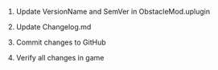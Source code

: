 1. Update VersionName and SemVer in ObstacleMod.uplugin

3. Update Changelog.md

4. Commit changes to GitHub

5. Verify all changes in game